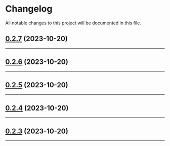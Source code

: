 <!--- BEGIN HEADER -->
# Changelog

All notable changes to this project will be documented in this file.
<!--- END HEADER -->

## [0.2.7](https://github.com/jonas-elias/mercado-software-expert/compare/v0.2.6...v0.2.7) (2023-10-20)


---

## [0.2.6](https://github.com/jonas-elias/mercado-software-expert/compare/v0.2.5...v0.2.6) (2023-10-20)


---

## [0.2.5](https://github.com/jonas-elias/mercado-software-expert/compare/v0.2.4...v0.2.5) (2023-10-20)


---

## [0.2.4](https://github.com/jonas-elias/mercado-software-expert/compare/v0.2.3...v0.2.4) (2023-10-20)


---

## [0.2.3](https://github.com/jonas-elias/mercado-software-expert/compare/v0.2.2...v0.2.3) (2023-10-20)


---

